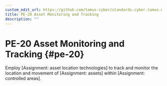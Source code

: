 ```yaml
---
custom_edit_url: https://github.com/tamus-cyber/standards.cyber.tamus.edu/tree/main/content/tamus.edu/TAMUS_profile.xml
title: PE-20 Asset Monitoring and Tracking
description: ""
---
```


# PE-20 Asset Monitoring and Tracking {#pe-20}

Employ [Assignment: asset location technologies] to track and monitor the location and movement of [Assignment: assets] within [Assignment: controlled areas].


